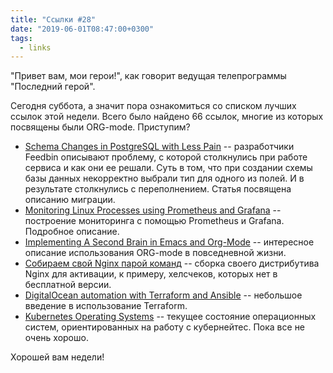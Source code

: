 ```yaml
---
title: "Ссылки #28"
date: "2019-06-01T08:47:00+0300"
tags:
  - links
---
```

"Привет вам, мои герои!", как говорит ведущая телепрограммы "Последний герой".

Сегодня суббота, а значит пора ознакомиться со списком лучших ссылок этой недели. Всего было найдено 66 ссылок, многие из которых посвящены были ORG-mode. Приступим?

* [Schema Changes in PostgreSQL with Less Pain](https://feedbin.com/blog/2019/05/24/schema-changes-in-postgresql-with-less-pain/) -- разработчики Feedbin описывают проблему, с которой столкнулись при работе сервиса и как они ее решали. Суть в том, что при создании схемы базы данных некорректно выбрали тип для одного из полей. И в результате столкнулись с переполнением. Статья посвящена описанию миграции.
* [Monitoring Linux Processes using Prometheus and Grafana](http://devconnected.com/monitoring-linux-processes-using-prometheus-and-grafana/) -- построение мониторинга с помощью Prometheus и Grafana. Подробное описание.
* [Implementing A Second Brain in Emacs and Org-Mode](https://medium.com/@tasshin/implementing-a-second-brain-in-emacs-and-org-mode-ef0e44fb7ca5) -- интересное описание использования ORG-mode в повседневной жизни.
* [Собираем свой Nginx парой команд](https://habr.com/ru/company/tinkoff/blog/452336/) -- сборка своего дистрибутива Nginx для активации, к примеру, хелсчеков, которых нет в бесплатной версии.
* [DigitalOcean automation with Terraform and Ansible](https://www.ottorask.com/blog/digitalocean-automation-with-terraform-and-ansible/) -- небольшое введение в использование Terraform.
* [Kubernetes Operating Systems](https://kubedex.com/kubernetes-operating-systems/) -- текущее состояние операционных систем, ориентированных на работу с кубернейтес. Пока все не очень хорошо.

Хорошей вам недели!
